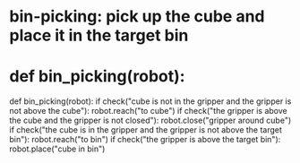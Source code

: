 # bin-picking: pick up the cube and place it in the target bin
# def bin_picking(robot):
def bin_picking(robot):
    if check("cube is not in the gripper and the gripper is not above the cube"):
        robot.reach("to cube")
    if check("the gripper is above the cube and the gripper is not closed"):
        robot.close("gripper around cube")
    if check("the cube is in the gripper and the gripper is not above the target bin"):
        robot.reach("to bin")
    if check("the gripper is above the target bin"):
        robot.place("cube in bin")
